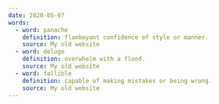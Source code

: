 ```yaml
---
date: 2020-05-07
words:
  - word: panache
    definition: flamboyant confidence of style or manner.
    source: My old website
  - word: deluge
    definition: overwhelm with a flood.
    source: My old website
  - word: fallible
    definition: capable of making mistakes or being wrong.
    source: My old website
---
```

